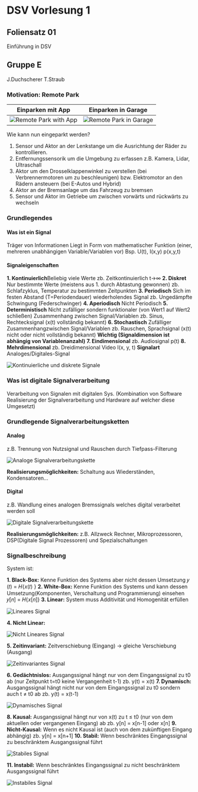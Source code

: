 # DSV Vorlesung 1

## Foliensatz 01

Einführung in DSV

## Gruppe E

J.Duchscherer
T.Straub

### Motivation: Remote Park

|Einparken mit App| Einparken in Garage|
:---:|:---:
![Remote Park with App](/_static/lecture_specific/images/figure1.png "Remote Park with App") | ![Remote Park in Garage](/_static/lecture_specific/images/figure2.png "Remote Park in Garage")

Wie kann nun eingeparkt werden?

1. Sensor und Aktor an der Lenkstange um die Ausrichtung der Räder zu kontrollieren.
2. Entfernungssensorik um die Umgebung zu erfassen z.B. Kamera, Lidar, Ultraschall
3. Aktor um den Drosselklappenwinkel zu verstellen (bei Verbrennermotoren um zu
beschleunigen) bzw. Elektromotor an den Rädern ansteuern (bei E-Autos und Hybrid)
4. Aktor an der Bremsanlage um das Fahrzeug zu bremsen
5. Sensor und Aktor im Getriebe um zwischen vorwärts und rückwärts zu wechseln

### Grundlegendes

#### Was ist ein Signal

Träger von Informationen
Liegt in Form von mathematischer Funktion (einer, mehreren unabhängigen Variable/Variablen vor) Bsp. U(t), I(x,y) p(x,y,t)

#### Signaleigenschaften

**1. Kontinuierlich**Beliebig viele Werte zb. Zeitkontinuierlich t→∞
**2. Diskret** Nur bestimmte Werte (meistens aus 1. durch Abtastung gewonnen) zb. Schlafzyklus, Temperatur zu bestimmten Zeitpunkten
**3. Periodisch** Sich im festen Abstand (T=Periodendauer) wiederholendes Signal zb. Ungedämpfte Schwingung (Federschwinger)
**4. Aperiodisch** Nicht Periodisch
**5. Deterministisch** Nicht zufälliger sondern funktionaler (von Wert1 auf Wert2 schließen) Zusammenhang zwischen Signal/Variablen zb. Sinus, Rechtecksignal (x(t) vollständig bekannt)
**6. Stochastisch** Zufälliger Zusammenhangzwischen Signal/Variablen zb. Rauschen, Sprachsignal (x(t) nicht oder nicht vollständig bekannt)
**Wichtig (Signaldimension ist abhängig von Variablenanzahl)**
**7. Eindimensional** zb. Audiosignal p(t)
**8. Mehrdimensional** zb. Dreidimensional Video I(x, y, t)
**Signalart** Analoges/Digitales-Signal

![Kontinuierliche und diskrete Signale](/_static/lecture_specific/images/figure3.png)

### Was ist digitale Signalverarbeitung

Verarbeitung von Signalen mit digitalen Sys. (Kombination von Software Realisierung der Signalverarbeitung und Hardware auf welcher diese Umgesetzt)

### Grundlegende Signalverarbeitungsketten

#### Analog

z.B. Trennung von Nutzsignal und Rauschen durch Tiefpass-Filterung

![Analoge Signalverarbeitungskette](/_static/lecture_specific/images/figure4.png)

**Realisierungsmöglichkeiten:** Schaltung aus Wiederständen, Kondensatoren...

#### Digital

z.B. Wandlung eines analogen Bremssignals welches digital verarbeitet werden soll

![Digitale Signalverarbeitungskette](/_static/lecture_specific/images/figure5.png)

**Realisierungsmöglichkeiten:** z.B. Allzweck Rechner, Mikroprozessoren, DSP(Digitale Signal Prozessoren) und Spezialschaltungen

### Signalbeschreibung

System ist:

**1. Black-Box:** Kenne Funktion des Systems aber nicht dessen Umsetzung
𝑦 (𝑡) = 𝐻{𝑥(𝑡) }
**2. White-Box:** Kenne Funktion des Systems und kann dessen Umsetzung(Komponenten, Verschaltung und Programmierung) einsehen 𝑦[𝑛] = 𝐻{𝑥[𝑛]}
**3. Linear:** System muss Additivität und Homogenität erfüllen

![Lineares Signal](/_static/lecture_specific/images/figure6.png)

**4. Nicht Linear:**

![Nicht Lineares Signal](/_static/lecture_specific/images/figure7.png)

**5. Zeitinvariant:** Zeitverschiebung (Eingang) → gleiche Verschiebung (Ausgang)

![Zeitinvariantes Signal](/_static/lecture_specific/images/figure8.png)

**6. Gedächtnislos:** Ausgangssignal hängt nur von dem Eingangssignal zu t0 ab (nur Zeitpunkt t=t0 keine Vergangenheit t-1) zb. y(t) = x(t)
**7. Dynamisch:** Ausgangssignal hängt nicht nur von dem Eingangssignal zu t0 sondern auch t ≠ t0 ab zb. y(t) = x(t-1)

![Dynamisches Signal](/_static/lecture_specific/images/figure9.png)

**8. Kausal:** Ausgangssignal hängt nur von x(t) zu t ≤ t0 (nur von dem aktuellen oder vergangenen Eingang) ab zb. y[n] = x[n-1] oder x[n]
**9. Nicht-Kausal:** Wenn es nicht Kausal ist (auch von dem zukünftigen Eingang abhängig) zb. y[n] = x[n+1]
**10. Stabil:** Wenn beschränktes Eingangssignal zu beschränktem Ausgangssignal führt

![Stabiles Signal](./_static/lecture_specific/images/figure10.png)

**11. Instabil:** Wenn beschränktes Eingangssignal zu nicht beschränktem Ausgangssignal führt

![Instabiles Signal](./_static/lecture_specific/images/figure11.png)
